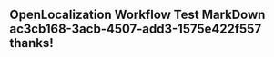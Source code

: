 <properties
ms.topic="hero-topic"
ms.test1="hero-topic"
ms.test2="test"/>

## OpenLocalization Workflow Test MarkDown ac3cb168-3acb-4507-add3-1575e422f557 thanks!
